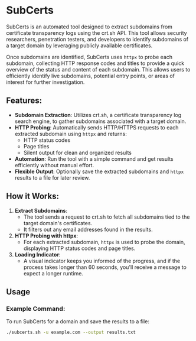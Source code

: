 # SubCerts

SubCerts is an automated tool designed to extract subdomains from certificate transparency logs using the crt.sh API. This tool allows security researchers, penetration testers, and developers to identify subdomains of a target domain by leveraging publicly available certificates.

Once subdomains are identified, SubCerts uses `httpx` to probe each subdomain, collecting HTTP response codes and titles to provide a quick overview of the status and content of each subdomain. This allows users to efficiently identify live subdomains, potential entry points, or areas of interest for further investigation.

## Features:
- **Subdomain Extraction**: Utilizes crt.sh, a certificate transparency log search engine, to gather subdomains associated with a target domain.
- **HTTP Probing**: Automatically sends HTTP/HTTPS requests to each extracted subdomain using `httpx` and returns:
  - HTTP status codes
  - Page titles
  - Silent output for clean and organized results
- **Automation**: Run the tool with a simple command and get results efficiently without manual effort.
- **Flexible Output**: Optionally save the extracted subdomains and `httpx` results to a file for later review.

## How it Works:
1. **Extract Subdomains**: 
   - The tool sends a request to crt.sh to fetch all subdomains tied to the target domain's certificates.
   - It filters out any email addresses found in the results.
2. **HTTP Probing with httpx**:
   - For each extracted subdomain, `httpx` is used to probe the domain, displaying HTTP status codes and page titles.
3. **Loading Indicator**:
   - A visual indicator keeps you informed of the progress, and if the process takes longer than 60 seconds, you'll receive a message to expect a longer runtime.

## Usage

### Example Command:
To run SubCerts for a domain and save the results to a file:

```bash
./subcerts.sh -u example.com --output results.txt

